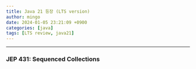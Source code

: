 ```yaml
---
title: Java 21 등장 (LTS version)
author: mingo
date: 2024-01-05 23:21:09 +0900
categories: [java]
tags: [LTS review, java21]
---
```


----

### JEP 431: Sequenced Collections

